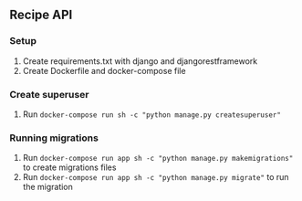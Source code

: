 ## Recipe API

### Setup
1. Create requirements.txt with django and djangorestframework
2. Create Dockerfile and docker-compose file

### Create superuser
1. Run `docker-compose run sh -c "python manage.py createsuperuser"`

### Running migrations
1. Run `docker-compose run app sh -c "python manage.py makemigrations"` to create migrations files
2. Run `docker-compose run app sh -c "python manage.py migrate"` to run the migration
